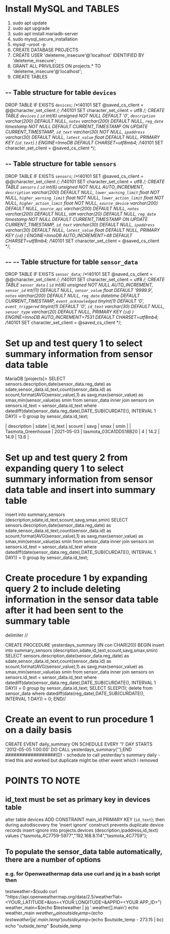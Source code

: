# Install MySQL and TABLES
1) sudo apt update
2) sudo apt upgrade
3) sudo apt install mariadb-server
4) sudo mysql_secure_installation
5) mysql -uroot -p
6) CREATE DATABASE PROJECTS
7) CREATE USER 'deleteme_insecure'@'localhost' IDENTIFIED BY 'deleteme_insecure';
8) GRANT ALL PRIVILEGES ON projects.* TO 'deleteme_insecure'@'localhost';
9) CREATE TABLES



-- Table structure for table `devices`
--

DROP TABLE IF EXISTS `devices`;
/*!40101 SET @saved_cs_client     = @@character_set_client */;
/*!40101 SET character_set_client = utf8 */;
CREATE TABLE `devices` (
  `id` int(6) unsigned NOT NULL DEFAULT '0',
  `description` varchar(200) DEFAULT NULL,
  `notes` varchar(200) DEFAULT NULL,
  `reg_date` timestamp NOT NULL DEFAULT CURRENT_TIMESTAMP ON UPDATE CURRENT_TIMESTAMP,
  `id_text` varchar(30) NOT NULL,
  `ipaddress` varchar(30) DEFAULT NULL,
  `latest_value` float DEFAULT NULL,
  PRIMARY KEY (`id_text`)
) ENGINE=InnoDB DEFAULT CHARSET=utf8mb4;
/*!40101 SET character_set_client = @saved_cs_client */;

-- Table structure for table `sensors`
--

DROP TABLE IF EXISTS `sensors`;
/*!40101 SET @saved_cs_client     = @@character_set_client */;
/*!40101 SET character_set_client = utf8 */;
CREATE TABLE `sensors` (
  `id` int(6) unsigned NOT NULL AUTO_INCREMENT,
  `description` varchar(200) DEFAULT NULL,
  `lower_warning_limit` float NOT NULL,
  `higher_warning_limit` float NOT NULL,
  `lower_action_limit` float NOT NULL,
  `higher_action_limit` float NOT NULL,
  `source_device` varchar(200) DEFAULT NULL,
  `source_api` varchar(200) DEFAULT NULL,
  `notes` varchar(200) DEFAULT NULL,
  `UOM` varchar(20) DEFAULT NULL,
  `reg_date` timestamp NOT NULL DEFAULT CURRENT_TIMESTAMP ON UPDATE CURRENT_TIMESTAMP,
  `id_text` varchar(30) DEFAULT NULL,
  `ipaddress` varchar(30) DEFAULT NULL,
  `latest_value` float DEFAULT NULL,
  PRIMARY KEY (`id`)
) ENGINE=InnoDB AUTO_INCREMENT=48 DEFAULT CHARSET=utf8mb4;
/*!40101 SET character_set_client = @saved_cs_client */;

--
-- Table structure for table `sensor_data`
--

DROP TABLE IF EXISTS `sensor_data`;
/*!40101 SET @saved_cs_client     = @@character_set_client */;
/*!40101 SET character_set_client = utf8 */;
CREATE TABLE `sensor_data` (
  `id` int(6) unsigned NOT NULL AUTO_INCREMENT,
  `sensor_id` int(11) DEFAULT NULL,
  `sensor_value` float DEFAULT '9999.9',
  `notes` varchar(200) DEFAULT NULL,
  `reg_date` datetime DEFAULT CURRENT_TIMESTAMP,
  `event_acknowledged` tinyint(1) DEFAULT '0',
  `event_triggered` tinyint(1) DEFAULT '0',
  `id_text` varchar(30) DEFAULT NULL,
  `sensor_type` varchar(20) DEFAULT NULL,
  PRIMARY KEY (`id`)
) ENGINE=InnoDB AUTO_INCREMENT=7531 DEFAULT CHARSET=utf8mb4;
/*!40101 SET character_set_client = @saved_cs_client */;

# Set up and test query 1 to select summary information from sensor data table 
MariaDB [projects]> SELECT sensors.description,date(sensor_data.reg_date) as sdate,sensor_data.id_text,count(sensor_data.id) as scount,format(AVG(sensor_value),1) as savg,max(sensor_value) as smax,min(sensor_value)as smin from sensor_data inner join sensors on sensors.id_text = sensor_data.id_text where datediff(date(sensor_data.reg_date),DATE_SUB(CURDATE(), INTERVAL 1 DAY)) = 0 group by sensor_data.id_text;

| description            | sdate      | id_text                 | scount | savg | smax | smin |
| Tasmota_Greenhouse     | 2021-05-03 | tasmota_03CA1DDS18B20   |      4 | 14.2 | 14.9 | 13.6 |




# Set up and test query 2 from expanding query 1 to select summary information from sensor data table and insert into summary table
insert into summary_sensors (description,sdate,id_text,scount,savg,smax,smin) SELECT sensors.description,date(sensor_data.reg_date) as sdate,sensor_data.id_text,count(sensor_data.id) as scount,format(AVG(sensor_value),1) as savg,max(sensor_value) as smax,min(sensor_value)as smin from sensor_data inner join sensors on sensors.id_text = sensor_data.id_text where datediff(date(sensor_data.reg_date),DATE_SUB(CURDATE(), INTERVAL 1 DAY)) = 0 group by sensor_data.id_text;


# Create procedure 1 by expanding query 2 to include deleting information in the sensor data table after it had been sent to the summary table
delimiter //

CREATE PROCEDURE yesterdays_summary (IN con CHAR(20)) BEGIN insert into summary_sensors (description,sdate,id_text,scount,savg,smax,smin) SELECT sensors.description,date(sensor_data.reg_date) as sdate,sensor_data.id_text,count(sensor_data.id) as scount,format(AVG(sensor_value),1) as savg,max(sensor_value) as smax,min(sensor_value)as smin from sensor_data inner join sensors on sensors.id_text = sensor_data.id_text where datediff(date(sensor_data.reg_date),DATE_SUB(CURDATE(), INTERVAL 1 DAY)) = 0 group by sensor_data.id_text; SELECT SLEEP(1); delete from sensor_data where datediff(date(reg_date),DATE_SUB(CURDATE(), INTERVAL 1 DAY)) = 0; END//



# Create an event to run procedure 1 on a daily basis
CREATE EVENT daily_summary ON SCHEDULE EVERY '1' DAY STARTS '2012-05-05 1:00:00' DO CALL yesterdays_summary('');END
##################(D) - schedule to call yesterday's summary daily - tried this and worked but duplicate might be other event which i removed

# POINTS TO NOTE 
## id_text must be set as primary key in devices table 
alter table devices ADD CONSTRAINT main_id PRIMARY KEY (`id_text`);
then during autodiscovery the 'insert ignore' construct prevents duplicate device records
insert ignore into projects.devices (description,ipaddress,id_text) values ("tasmota_4C7759-5977","192.168.8.114","tasmota_4C7759");

## To populate the sensor_data table automatically, there are a number of options
### e.g. for Openweathermap data use curl and jq in a bash script then 

testweather=$(sudo curl "https://api.openweathermap.org/data/2.5/weather?lat=<YOUR_LATITUDE>&lon=<YOUR LONGITUDE>&APPID=<YOUR APP_ID>")
weather_main=$(echo $testweather | jq '.weather[].main')
echo weather_main $weather_main
outside_temp=$(echo $testweather | jq '.main.temp')
outside_temp=$(echo $outside_temp - 273.15 | bc)
echo "outside_temp" $outside_temp


